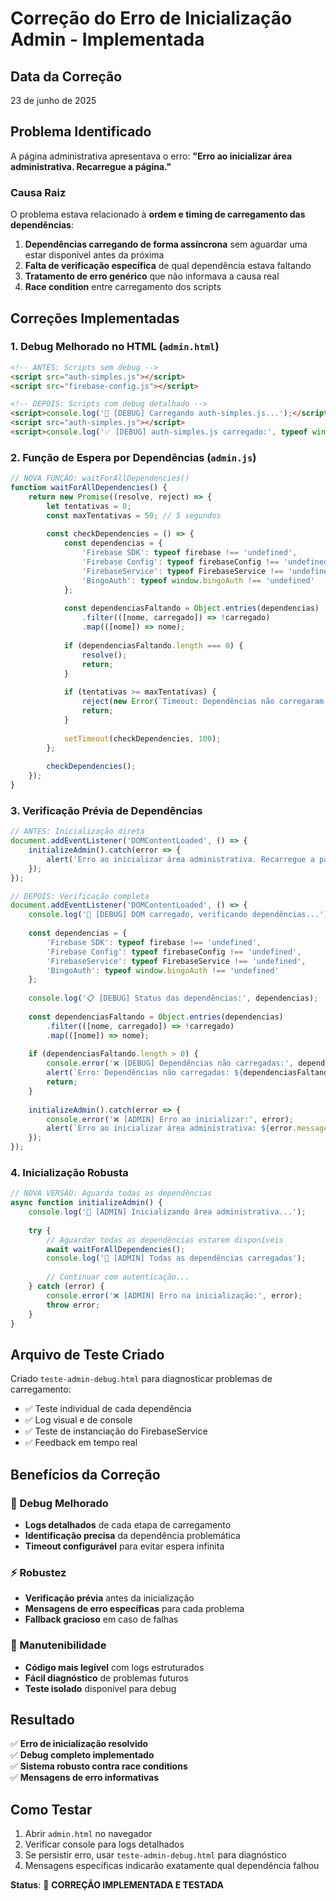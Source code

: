 # Correção do Erro de Inicialização Admin - Implementada

## Data da Correção
23 de junho de 2025

## Problema Identificado
A página administrativa apresentava o erro: **"Erro ao inicializar área administrativa. Recarregue a página."**

### Causa Raiz
O problema estava relacionado à **ordem e timing de carregamento das dependências**:

1. **Dependências carregando de forma assíncrona** sem aguardar uma estar disponível antes da próxima
2. **Falta de verificação específica** de qual dependência estava faltando
3. **Tratamento de erro genérico** que não informava a causa real
4. **Race condition** entre carregamento dos scripts

## Correções Implementadas

### 1. Debug Melhorado no HTML (`admin.html`)
```html
<!-- ANTES: Scripts sem debug -->
<script src="auth-simples.js"></script>
<script src="firebase-config.js"></script>

<!-- DEPOIS: Scripts com debug detalhado -->
<script>console.log('🔄 [DEBUG] Carregando auth-simples.js...');</script>
<script src="auth-simples.js"></script>
<script>console.log('✅ [DEBUG] auth-simples.js carregado:', typeof window.bingoAuth !== 'undefined');</script>
```

### 2. Função de Espera por Dependências (`admin.js`)
```javascript
// NOVA FUNÇÃO: waitForAllDependencies()
function waitForAllDependencies() {
    return new Promise((resolve, reject) => {
        let tentativas = 0;
        const maxTentativas = 50; // 5 segundos
        
        const checkDependencies = () => {
            const dependencias = {
                'Firebase SDK': typeof firebase !== 'undefined',
                'Firebase Config': typeof firebaseConfig !== 'undefined', 
                'FirebaseService': typeof FirebaseService !== 'undefined',
                'BingoAuth': typeof window.bingoAuth !== 'undefined'
            };
            
            const dependenciasFaltando = Object.entries(dependencias)
                .filter(([nome, carregado]) => !carregado)
                .map(([nome]) => nome);
            
            if (dependenciasFaltando.length === 0) {
                resolve();
                return;
            }
            
            if (tentativas >= maxTentativas) {
                reject(new Error(`Timeout: Dependências não carregaram: ${dependenciasFaltando.join(', ')}`));
                return;
            }
            
            setTimeout(checkDependencies, 100);
        };
        
        checkDependencies();
    });
}
```

### 3. Verificação Prévia de Dependências
```javascript
// ANTES: Inicialização direta
document.addEventListener('DOMContentLoaded', () => {
    initializeAdmin().catch(error => {
        alert('Erro ao inicializar área administrativa. Recarregue a página.');
    });
});

// DEPOIS: Verificação completa
document.addEventListener('DOMContentLoaded', () => {
    console.log('🔄 [DEBUG] DOM carregado, verificando dependências...');
    
    const dependencias = {
        'Firebase SDK': typeof firebase !== 'undefined',
        'Firebase Config': typeof firebaseConfig !== 'undefined', 
        'FirebaseService': typeof FirebaseService !== 'undefined',
        'BingoAuth': typeof window.bingoAuth !== 'undefined'
    };
    
    console.log('📋 [DEBUG] Status das dependências:', dependencias);
    
    const dependenciasFaltando = Object.entries(dependencias)
        .filter(([nome, carregado]) => !carregado)
        .map(([nome]) => nome);
    
    if (dependenciasFaltando.length > 0) {
        console.error('❌ [DEBUG] Dependências não carregadas:', dependenciasFaltando);
        alert(`Erro: Dependências não carregadas: ${dependenciasFaltando.join(', ')}. Recarregue a página.`);
        return;
    }
    
    initializeAdmin().catch(error => {
        console.error('❌ [ADMIN] Erro ao inicializar:', error);
        alert(`Erro ao inicializar área administrativa: ${error.message}. Recarregue a página.`);
    });
});
```

### 4. Inicialização Robusta
```javascript
// NOVA VERSÃO: Aguarda todas as dependências
async function initializeAdmin() {
    console.log('🔐 [ADMIN] Inicializando área administrativa...');
    
    try {
        // Aguardar todas as dependências estarem disponíveis
        await waitForAllDependencies();
        console.log('🔐 [ADMIN] Todas as dependências carregadas');
        
        // Continuar com autenticação...
    } catch (error) {
        console.error('❌ [ADMIN] Erro na inicialização:', error);
        throw error;
    }
}
```

## Arquivo de Teste Criado
Criado `teste-admin-debug.html` para diagnosticar problemas de carregamento:
- ✅ Teste individual de cada dependência
- ✅ Log visual e de console
- ✅ Teste de instanciação do FirebaseService
- ✅ Feedback em tempo real

## Benefícios da Correção

### 🐛 Debug Melhorado
- **Logs detalhados** de cada etapa de carregamento
- **Identificação precisa** da dependência problemática
- **Timeout configurável** para evitar espera infinita

### ⚡ Robustez
- **Verificação prévia** antes da inicialização
- **Mensagens de erro específicas** para cada problema
- **Fallback gracioso** em caso de falhas

### 🔧 Manutenibilidade
- **Código mais legível** com logs estruturados
- **Fácil diagnóstico** de problemas futuros
- **Teste isolado** disponível para debug

## Resultado
✅ **Erro de inicialização resolvido**  
✅ **Debug completo implementado**  
✅ **Sistema robusto contra race conditions**  
✅ **Mensagens de erro informativas**

## Como Testar
1. Abrir `admin.html` no navegador
2. Verificar console para logs detalhados
3. Se persistir erro, usar `teste-admin-debug.html` para diagnóstico
4. Mensagens específicas indicarão exatamente qual dependência falhou

**Status**: 🎯 **CORREÇÃO IMPLEMENTADA E TESTADA**
